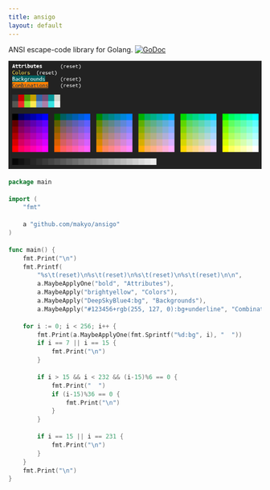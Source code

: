 ```yaml
---
title: ansigo
layout: default
---
```


ANSI escape-code library for Golang.
[![GoDoc](https://godoc.org/github.com/makyo/gotui?status.svg)](https://godoc.org/github.com/makyo/gotui)

[![A demonstration](demo.png)](demo.png)

```go
package main

import (
	"fmt"

	a "github.com/makyo/ansigo"
)

func main() {
	fmt.Print("\n")
	fmt.Printf(
		"%s\t(reset)\n%s\t(reset)\n%s\t(reset)\n%s\t(reset)\n\n",
		a.MaybeApplyOne("bold", "Attributes"),
		a.MaybeApply("brightyellow", "Colors"),
		a.MaybeApply("DeepSkyBlue4:bg", "Backgrounds"),
		a.MaybeApply("#123456+rgb(255, 127, 0):bg+underline", "Combinations"))

	for i := 0; i < 256; i++ {
		fmt.Print(a.MaybeApplyOne(fmt.Sprintf("%d:bg", i), "  "))
		if i == 7 || i == 15 {
			fmt.Print("\n")
		}

		if i > 15 && i < 232 && (i-15)%6 == 0 {
			fmt.Print("  ")
			if (i-15)%36 == 0 {
				fmt.Print("\n")
			}
		}

		if i == 15 || i == 231 {
			fmt.Print("\n")
		}
	}
	fmt.Print("\n")
}
```

